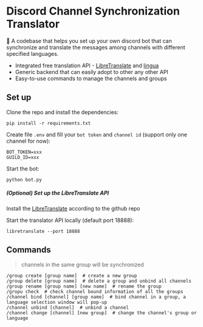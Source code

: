 # Discord Channel Synchronization Translator
🤖 A codebase that helps you set up your own discord bot that can synchronize and translate the messages among channels with different specified languages.
- Integrated free translation API - [LibreTranslate](https://github.com/LibreTranslate/LibreTranslate) and [lingua](https://github.com/pemistahl/lingua)
- Generic backend that can easily adopt to other any other API
- Easy-to-use commands to manage the channels and groups


## Set up
Clone the repo and install the dependencies:
```
pip install -r requirements.txt
```
Create file `.env` and fill your `bot token` and `channel id` (support only one channel for now):
```
BOT_TOKEN=xxx
GUILD_ID=xxx
```
Start the bot:
```
python bot.py
```
##### (Optional) Set up the LibreTranslate API
Install the [LibreTranslate](https://github.com/LibreTranslate/LibreTranslate) according to the github repo

Start the translator API locally (default port 18888):
```
libretranslate --port 18888
```

## Commands
> channels in the same group will be synchronized
```
/group create [group name]  # create a new group
/group delete [group name]  # delete a group and unbind all channels
/group rename [group name] [new name]  # rename the group
/gropu check  # check channel bound information of all the groups
/channel bind [channel] [group name]  # bind channel in a group, a language selection window will pop-up
/channel unbind [channel]  # unbind a channel
/channel change [channel] [new group]  # change the channel's group or language
```
